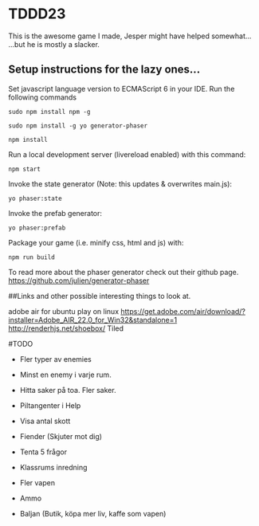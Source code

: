 # TDDD23
This is the awesome game I made, Jesper might have helped somewhat...  ...but he is mostly a slacker.

## Setup instructions for the lazy ones...
Set javascript language version to ECMAScript 6 in your IDE.
Run the following commands

```
sudo npm install npm -g

sudo npm install -g yo generator-phaser

npm install
```

Run a local development server (livereload enabled) with this command:
```
npm start
```


Invoke the state generator (Note: this updates & overwrites main.js):

```
yo phaser:state
```

Invoke the prefab generator:

```
yo phaser:prefab
```

Package your game (i.e. minify css, html and js) with:

```
npm run build
```

To read more about the phaser generator check out their github page.
https://github.com/julien/generator-phaser

##Links and other possible interesting things to look at.

adobe air for ubuntu
play on linux
https://get.adobe.com/air/download/?installer=Adobe_AIR_22.0_for_Win32&standalone=1
http://renderhjs.net/shoebox/
Tiled

#TODO
* Fler typer av enemies
* Minst en enemy i varje rum.
* Hitta saker på toa. Fler saker.
* Piltangenter i Help
* Visa antal skott

* Fiender (Skjuter mot dig)
* Tenta 5 frågor
* Klassrums inredning
* Fler vapen
* Ammo
* Baljan (Butik, köpa mer liv, kaffe som vapen)
